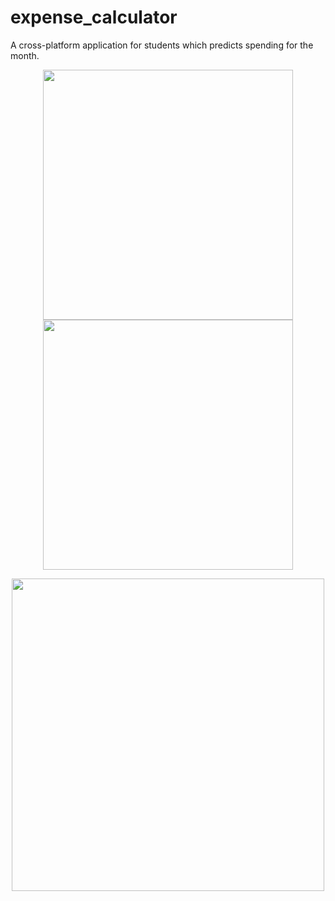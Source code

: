 # expense_calculator

A cross-platform application for students which predicts spending for the month.

<p align="center">
  <img src = "https://drive.google.com/uc?export=view&id=1yp7Mq35Dx7-gnWQFdNZ9GQPMxPVUb-TP" width=400>
  <img src = "https://drive.google.com/uc?export=view&id=1o3Ao2tZXk4ui4_fxPM-2v6GOQGx_WG8L" width=400>
</p>

<p align="center">
  <img src = "https://drive.google.com/uc?export=view&id=1xpd2Py2sznFmY5Gi-BFid2EPTyLmSHJj" width=500>
</p>
